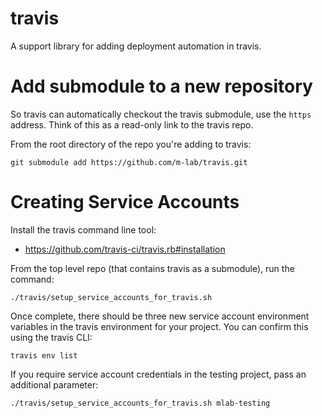 # travis
A support library for adding deployment automation in travis.

# Add submodule to a new repository

So travis can automatically checkout the travis submodule, use the `https`
address. Think of this as a read-only link to the travis repo.

From the root directory of the repo you're adding to travis:
```
git submodule add https://github.com/m-lab/travis.git
```

# Creating Service Accounts

Install the travis command line tool:

 * https://github.com/travis-ci/travis.rb#installation

From the top level repo (that contains travis as a submodule), run the command:

```
./travis/setup_service_accounts_for_travis.sh
```

Once complete, there should be three new service account environment variables
in the travis environment for your project. You can confirm this using the
travis CLI:

```
travis env list
```

If you require service account credentials in the testing project, pass an
additional parameter:

```
./travis/setup_service_accounts_for_travis.sh mlab-testing
```

